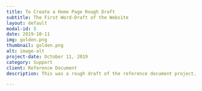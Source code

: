 ```yaml
---
title: To Create a Home Page Rough Draft
subtitle: The First Word-Draft of the Website
layout: default
modal-id: 5
date: 2019-10-11
img: golden.png
thumbnail: golden.png
alt: image-alt
project-date: October 11, 2019
category: Support
client: Reference Document
description: This was a rough draft of the reference document project. Of note are the graphics -- they were produced as I was writing the rough draft. I noticed that in most computer science reference documents/how-tos, there were oodles of instructions on how to do stuff, but images would have helped almost all of th em convey their message better. The hand drawn circles where there initially, but thanks to feedback from Lande, I added some more visual elements, such as arrows. It can be found <a href="../AWDPortfolio/assets/AWDThing.pdf">here</a>

---
```

